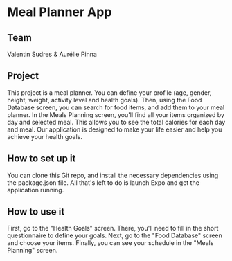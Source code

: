 # Meal Planner App

## Team
Valentin Sudres & Aurélie Pinna 

## Project
This project is a meal planner. You can define your profile (age, gender, height, weight, activity level and health goals). Then, using the Food Database screen, you can search for food items, and add them to your meal planner. In the Meals Planning screen, you'll find all your items organized by day and selected meal. This allows you to see the total calories for each day and meal.
Our application is designed to make your life easier and help you achieve your health goals. 

## How to set up it
You can clone this Git repo, and install the necessary dependencies using the package.json file. All that's left to do is launch Expo and get the application running. 

## How to use it
First, go to the "Health Goals" screen. There, you'll need to fill in the short questionnaire to define your goals. Next, go to the "Food Database" screen and choose your items. Finally, you can see your schedule in the "Meals Planning" screen. 
